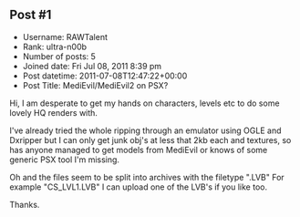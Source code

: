 ## Post #1
- Username: RAWTalent
- Rank: ultra-n00b
- Number of posts: 5
- Joined date: Fri Jul 08, 2011 8:39 pm
- Post datetime: 2011-07-08T12:47:22+00:00
- Post Title: MediEvil/MediEvil2 on PSX?

Hi, I am desperate to get my hands on characters, levels etc to do some lovely HQ renders with. 

I've already tried the whole ripping through an emulator using OGLE and Dxripper but I can only get junk obj's at less that 2kb each and textures, so has anyone managed to get models from MediEvil or knows of some generic PSX tool I'm missing.

Oh and the files seem to be split into archives with the filetype ".LVB" For example "CS_LVL1.LVB" I can upload one of the LVB's if you like too.

Thanks.

